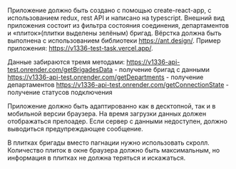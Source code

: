 Приложение должно быть создано с помощью create-react-app, с использованием redux, rest API и написано на typescript.
Внешний вид приложения состоит из фильтра состояния соединения, департаментов и «плиток»(плитки выделены зелёным) бригад.
Вёрстка должна быть выполнена с использованием библиотеки https://ant.design/.
Пример приложения: https://v1336-test-task.vercel.app/.

Данные забираются тремя методами:
https://v1336-api-test.onrender.com/getBrigadesData - получение бригад с данными
https://v1336-api-test.onrender.com/getDepartments - получение департаментов
https://v1336-api-test.onrender.com/getConnectionState - получение статусов подключения

Приложение должно быть адаптированно как в десктопной, так и в мобильной версии браузера.
На время загрузки данных должен отображаться прелоадер.
Если сервер с данными недоступен, должно выводиться предупреждающее сообщение.

В плитках бригады вместо пагнации нужно использовать скролл. Количество плиток в окне браузера должно быть максимальным, но информация в плитках не должна теряться и искажаться.
